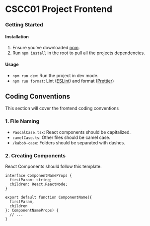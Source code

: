 # CSCC01 Project Frontend

### Getting Started

#### Installation

1. Ensure you've downloaded [npm](https://docs.npmjs.com/downloading-and-installing-node-js-and-npm).
2. Run `npm install` in the root to pull all the projects dependencies.

#### Usage
- `npm run dev`: Run the project in dev mode.
- `npm run format`: Lint ([ESLint](https://eslint.org/)) and format ([Prettier](https://prettier.io/))

## Coding Conventions
This section will cover the frontend coding conventions

### 1. File Naming
- `PascalCase.tsx`: React components should be capitalized.
- `camelCase.ts`: Other files should be camel case.
- `/kabob-case`: Folders should be separated with dashes.

### 2. Creating Components
React Components should follow this template.

```tsx
interface ComponentNameProps {
  firstParam: string;
  children: React.ReactNode;
}

export default function ComponentName({
  firstParam,
  children
}: ComponentNameProps) {
  // ...
}
```
